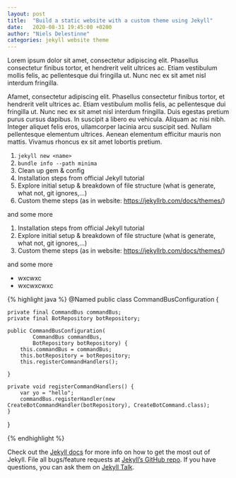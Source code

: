 ```yaml
---
layout: post
title:  "Build a static website with a custom theme using Jekyll"
date:   2020-08-31 19:45:00 +0200
author: "Niels Delestinne"
categories: jekyll website theme
---
```


Lorem ipsum dolor sit amet, consectetur adipiscing elit. Phasellus consectetur finibus tortor, et hendrerit velit ultrices ac. Etiam vestibulum mollis felis, ac pellentesque dui fringilla ut. Nunc nec ex sit amet nisl interdum fringilla.

Afamet, consectetur adipiscing elit. Phasellus consectetur finibus tortor, et hendrerit velit ultrices ac. Etiam vestibulum mollis felis, ac pellentesque dui fringilla ut. Nunc nec ex sit amet nisl interdum fringilla. Duis egestas pretium purus cursus dapibus. In suscipit a libero eu vehicula. Aliquam ac nisi nibh. Integer aliquet felis eros, ullamcorper lacinia arcu suscipit sed. Nullam pellentesque elementum ultrices. Aenean elementum efficitur mauris non mattis. Vivamus rhoncus ex sit amet lobortis pretium.

1. `jekyll new <name>`
2. `bundle info --path minima`
3. Clean up gem & config
1. Installation steps from official Jekyll tutorial
2. Explore initial setup & breakdown of file structure (what is generate, what not, git ignores,...)
3. Custom theme steps (as in website: https://jekyllrb.com/docs/themes/)

and some more

1. Installation steps from official Jekyll tutorial
2. Explore initial setup & breakdown of file structure (what is generate, what not, git ignores,...)
3. Custom theme steps (as in website: https://jekyllrb.com/docs/themes/)

and some more

- wxcwxc
- wxcwxcwxc

{% highlight java %}
@Named
public class CommandBusConfiguration {

    private final CommandBus commandBus;
    private final BotRepository botRepository;

    public CommandBusConfiguration(
            CommandBus commandBus,
            BotRepository botRepository) {
        this.commandBus = commandBus;
        this.botRepository = botRepository;
        this.registerCommandHandlers();

    }

    private void registerCommandHandlers() {
        var yo = "hello";
        commandBus.registerHandler(new CreateBotCommandHandler(botRepository), CreateBotCommand.class);
    }
}

{% endhighlight %}

Check out the [Jekyll docs][jekyll-docs] for more info on how to get the most out of Jekyll. File all bugs/feature requests at [Jekyll’s GitHub repo][jekyll-gh]. If you have questions, you can ask them on [Jekyll Talk][jekyll-talk].

[jekyll-docs]: https://jekyllrb.com/docs/home
[jekyll-gh]:   https://github.com/jekyll/jekyll
[jekyll-talk]: https://talk.jekyllrb.com/
